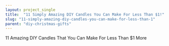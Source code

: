 ```yaml
---
layout: project_single
title:  "11 Simply Amazing DIY Candles You Can Make For Less Than $1!"
slug: "11-simply-amazing-diy-candles-you-can-make-for-less-than-1"
parent: "diy-christmas-gifts"
---
```

11 Amazing DIY Candles That You Can Make For Less Than $1                                                                                                                                                      More